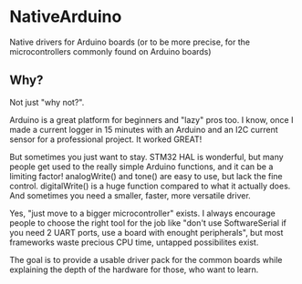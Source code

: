 # NativeArduino
Native drivers for Arduino boards (or to be more precise, for the microcontrollers commonly found on Arduino boards)

## Why?
Not just "why not?".

Arduino is a great platform for beginners and "lazy" pros too. I know, once I made a current logger in 15 minutes with an Arduino and an I2C current sensor for a professional project. It worked GREAT!

But sometimes you just want to stay. STM32 HAL is wonderful, but many people get used to the really simple Arduino functions, and it can be a limiting factor! analogWrite() and tone() are easy to use, but lack the fine control. digitalWrite() is a huge function compared to what it actually does. And sometimes you need a smaller, faster, more versatile driver.

Yes, "just move to a bigger microcontroller" exists. I always encourage people to choose the right tool for the job like "don't use SoftwareSerial if you need 2 UART ports, use a board with enought peripherals", but most frameworks waste precious CPU time, untapped possibilites exist.

The goal is to provide a usable driver pack for the common boards while explaining the depth of the hardware for those, who want to learn.